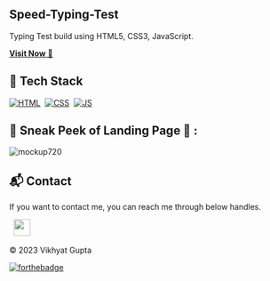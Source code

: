 ## Speed-Typing-Test
Typing Test build using HTML5, CSS3, JavaScript.

<a href="portfolio.vikhyatgupta1.repl.co/the%20projects/typing%20test/typingTest.html" target="_blank">**Visit Now** 🚀</a>


## 📌 Tech Stack
[![HTML](https://img.shields.io/badge/html5%20-%23E34F26.svg?&style=for-the-badge&logo=html5&logoColor=white)](https://github.com/Vikhyatz/Speed-Typing-Test/search?l=HTML)&nbsp;
[![CSS](https://img.shields.io/badge/css3%20-%231572B6.svg?&style=for-the-badge&logo=css3&logoColor=white)](https://github.com/Vikhyatz/Speed-Typing-Test/search?l=CSS)&nbsp;
[![JS](https://img.shields.io/badge/javascript%20-%23323330.svg?&style=for-the-badge&logo=javascript&logoColor=%23F7DF1E)](github.com/Vikhyatz/Speed-Typing-Test/search?l=javascript)


## 📌 Sneak Peek of Landing Page 🙈 :
![mockup720](https://portfolio.vikhyatgupta1.repl.co/assets/images/typing%20test%20project.png)
<!-- ![ss](https://portfolio.vikhyatgupta1.repl.co/assets/images/typing%20test%20project.png) -->


<h2>📬 Contact</h2>


If you want to contact me, you can reach me through below handles.

&nbsp;&nbsp;<a href="https://www.linkedin.com/in/vikhyat-gupta-933450246/"><img src="https://www.felberpr.com/wp-content/uploads/linkedin-logo.png" width="30"></img></a>

© 2023 Vikhyat Gupta


[![forthebadge](https://forthebadge.com/images/badges/built-with-love.svg)](https://forthebadge.com)
